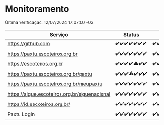 # Monitoramento

Última verificação: 12/07/2024 17:07:00 -03

|Serviço|Status|Últimas 24h|
|---|---|---|
|https://github.com|<span title="2024-07-05: OK=24">✔️</span><span title="2024-07-06: OK=24">✔️</span><span title="2024-07-07: OK=23">✔️</span><span title="2024-07-08: OK=24">✔️</span><span title="2024-07-09: OK=24">✔️</span><span title="2024-07-10: OK=24">✔️</span><span title="2024-07-11: OK=20">✔️</span>|<span title="11/07/2024 17:07:00 -03 : 200">✔️</span><span title="11/07/2024 18:08:00 -03 : 200">✔️</span><span title="11/07/2024 19:06:00 -03 : 200">✔️</span><span title="11/07/2024 20:08:00 -03 : 200">✔️</span><span title="11/07/2024 21:33:00 -03 : 200">✔️</span><span title="11/07/2024 22:55:00 -03 : 200">✔️</span><span title="11/07/2024 23:27:00 -03 : 200">✔️</span><span title="12/07/2024 00:09:00 -03 : 200">✔️</span><span title="12/07/2024 01:08:00 -03 : 200">✔️</span><span title="12/07/2024 02:07:00 -03 : 200">✔️</span><span title="12/07/2024 03:10:00 -03 : 200">✔️</span><span title="12/07/2024 04:08:00 -03 : 200">✔️</span><span title="12/07/2024 05:10:00 -03 : 200">✔️</span><span title="12/07/2024 06:07:00 -03 : 200">✔️</span><span title="12/07/2024 07:07:00 -03 : 200">✔️</span><span title="12/07/2024 08:06:00 -03 : 200">✔️</span><span title="12/07/2024 09:13:00 -03 : 200">✔️</span><span title="12/07/2024 10:10:00 -03 : 200">✔️</span><span title="12/07/2024 11:07:00 -03 : 200">✔️</span><span title="12/07/2024 12:07:00 -03 : 200">✔️</span><span title="12/07/2024 13:09:00 -03 : 200">✔️</span><span title="12/07/2024 14:06:00 -03 : 200">✔️</span><span title="12/07/2024 15:08:00 -03 : 200">✔️</span><span title="12/07/2024 16:05:00 -03 : 200">✔️</span><span title="12/07/2024 17:07:00 -03 : 200">✔️</span>|
|https://paxtu.escoteiros.org.br|<span title="2024-07-05: OK=24">✔️</span><span title="2024-07-06: OK=24">✔️</span><span title="2024-07-07: OK=23">✔️</span><span title="2024-07-08: OK=24">✔️</span><span title="2024-07-09: OK=24">✔️</span><span title="2024-07-10: OK=24">✔️</span><span title="2024-07-11: OK=20">✔️</span>|<span title="11/07/2024 17:07:00 -03 : 200">✔️</span><span title="11/07/2024 18:08:00 -03 : 200">✔️</span><span title="11/07/2024 19:06:00 -03 : 200">✔️</span><span title="11/07/2024 20:08:00 -03 : 200">✔️</span><span title="11/07/2024 21:33:00 -03 : 200">✔️</span><span title="11/07/2024 22:55:00 -03 : 200">✔️</span><span title="11/07/2024 23:27:00 -03 : 200">✔️</span><span title="12/07/2024 00:09:00 -03 : 200">✔️</span><span title="12/07/2024 01:08:00 -03 : 200">✔️</span><span title="12/07/2024 02:07:00 -03 : 200">✔️</span><span title="12/07/2024 03:10:00 -03 : 200">✔️</span><span title="12/07/2024 04:08:00 -03 : 200">✔️</span><span title="12/07/2024 05:10:00 -03 : 200">✔️</span><span title="12/07/2024 06:07:00 -03 : 200">✔️</span><span title="12/07/2024 07:07:00 -03 : 200">✔️</span><span title="12/07/2024 08:06:00 -03 : 200">✔️</span><span title="12/07/2024 09:13:00 -03 : 200">✔️</span><span title="12/07/2024 10:10:00 -03 : 200">✔️</span><span title="12/07/2024 11:07:00 -03 : 200">✔️</span><span title="12/07/2024 12:07:00 -03 : 200">✔️</span><span title="12/07/2024 13:09:00 -03 : 200">✔️</span><span title="12/07/2024 14:06:00 -03 : 0">❌</span><span title="12/07/2024 15:08:00 -03 : 200">✔️</span><span title="12/07/2024 16:05:00 -03 : 200">✔️</span><span title="12/07/2024 17:07:00 -03 : 200">✔️</span>|
|https://escoteiros.org.br|<span title="2024-07-05: OK=24">✔️</span><span title="2024-07-06: OK=24">✔️</span><span title="2024-07-07: OK=23">✔️</span><span title="2024-07-08: OK=24">✔️</span><span title="2024-07-09: OK=22, Falhas=2">⚠️</span><span title="2024-07-10: OK=24">✔️</span><span title="2024-07-11: OK=20">✔️</span>|<span title="11/07/2024 17:07:00 -03 : 200">✔️</span><span title="11/07/2024 18:08:00 -03 : 200">✔️</span><span title="11/07/2024 19:06:00 -03 : 200">✔️</span><span title="11/07/2024 20:08:00 -03 : 200">✔️</span><span title="11/07/2024 21:34:00 -03 : 200">✔️</span><span title="11/07/2024 22:55:00 -03 : 200">✔️</span><span title="11/07/2024 23:27:00 -03 : 200">✔️</span><span title="12/07/2024 00:09:00 -03 : 200">✔️</span><span title="12/07/2024 01:08:00 -03 : 200">✔️</span><span title="12/07/2024 02:07:00 -03 : 200">✔️</span><span title="12/07/2024 03:10:00 -03 : 200">✔️</span><span title="12/07/2024 04:08:00 -03 : 200">✔️</span><span title="12/07/2024 05:10:00 -03 : 200">✔️</span><span title="12/07/2024 06:07:00 -03 : 200">✔️</span><span title="12/07/2024 07:07:00 -03 : 200">✔️</span><span title="12/07/2024 08:06:00 -03 : 200">✔️</span><span title="12/07/2024 09:13:00 -03 : 200">✔️</span><span title="12/07/2024 10:10:00 -03 : 200">✔️</span><span title="12/07/2024 11:07:00 -03 : 200">✔️</span><span title="12/07/2024 12:07:00 -03 : 200">✔️</span><span title="12/07/2024 13:09:00 -03 : 200">✔️</span><span title="12/07/2024 14:06:00 -03 : 200">✔️</span><span title="12/07/2024 15:08:00 -03 : 200">✔️</span><span title="12/07/2024 16:05:00 -03 : 200">✔️</span><span title="12/07/2024 17:07:00 -03 : 200">✔️</span>|
|https://paxtu.escoteiros.org.br/paxtu|<span title="2024-07-05: OK=24">✔️</span><span title="2024-07-06: OK=24">✔️</span><span title="2024-07-07: OK=23">✔️</span><span title="2024-07-08: OK=23, Falhas=1">⚠️</span><span title="2024-07-09: OK=24">✔️</span><span title="2024-07-10: OK=24">✔️</span><span title="2024-07-11: OK=20">✔️</span>|<span title="11/07/2024 17:07:00 -03 : 200">✔️</span><span title="11/07/2024 18:08:00 -03 : 200">✔️</span><span title="11/07/2024 19:06:00 -03 : 200">✔️</span><span title="11/07/2024 20:08:00 -03 : 200">✔️</span><span title="11/07/2024 21:34:00 -03 : 200">✔️</span><span title="11/07/2024 22:55:00 -03 : 200">✔️</span><span title="11/07/2024 23:27:00 -03 : 200">✔️</span><span title="12/07/2024 00:09:00 -03 : 200">✔️</span><span title="12/07/2024 01:08:00 -03 : 200">✔️</span><span title="12/07/2024 02:07:00 -03 : 200">✔️</span><span title="12/07/2024 03:10:00 -03 : 200">✔️</span><span title="12/07/2024 04:08:00 -03 : 200">✔️</span><span title="12/07/2024 05:10:00 -03 : 200">✔️</span><span title="12/07/2024 06:07:00 -03 : 200">✔️</span><span title="12/07/2024 07:07:00 -03 : 200">✔️</span><span title="12/07/2024 08:06:00 -03 : 200">✔️</span><span title="12/07/2024 09:13:00 -03 : 200">✔️</span><span title="12/07/2024 10:10:00 -03 : 200">✔️</span><span title="12/07/2024 11:07:00 -03 : 200">✔️</span><span title="12/07/2024 12:07:00 -03 : 200">✔️</span><span title="12/07/2024 13:09:00 -03 : 200">✔️</span><span title="12/07/2024 14:06:00 -03 : 200">✔️</span><span title="12/07/2024 15:08:00 -03 : 200">✔️</span><span title="12/07/2024 16:05:00 -03 : 200">✔️</span><span title="12/07/2024 17:07:00 -03 : 200">✔️</span>|
|https://paxtu.escoteiros.org.br/meupaxtu|<span title="2024-07-05: OK=24">✔️</span><span title="2024-07-06: OK=24">✔️</span><span title="2024-07-07: OK=23">✔️</span><span title="2024-07-08: OK=24">✔️</span><span title="2024-07-09: OK=24">✔️</span><span title="2024-07-10: OK=24">✔️</span><span title="2024-07-11: OK=20">✔️</span>|<span title="11/07/2024 17:07:00 -03 : 200">✔️</span><span title="11/07/2024 18:08:00 -03 : 200">✔️</span><span title="11/07/2024 19:06:00 -03 : 200">✔️</span><span title="11/07/2024 20:08:00 -03 : 200">✔️</span><span title="11/07/2024 21:34:00 -03 : 200">✔️</span><span title="11/07/2024 22:55:00 -03 : 200">✔️</span><span title="11/07/2024 23:27:00 -03 : 200">✔️</span><span title="12/07/2024 00:09:00 -03 : 200">✔️</span><span title="12/07/2024 01:08:00 -03 : 200">✔️</span><span title="12/07/2024 02:07:00 -03 : 200">✔️</span><span title="12/07/2024 03:10:00 -03 : 200">✔️</span><span title="12/07/2024 04:08:00 -03 : 200">✔️</span><span title="12/07/2024 05:10:00 -03 : 200">✔️</span><span title="12/07/2024 06:07:00 -03 : 200">✔️</span><span title="12/07/2024 07:07:00 -03 : 200">✔️</span><span title="12/07/2024 08:06:00 -03 : 200">✔️</span><span title="12/07/2024 09:13:00 -03 : 200">✔️</span><span title="12/07/2024 10:10:00 -03 : 200">✔️</span><span title="12/07/2024 11:07:00 -03 : 200">✔️</span><span title="12/07/2024 12:07:00 -03 : 200">✔️</span><span title="12/07/2024 13:09:00 -03 : 200">✔️</span><span title="12/07/2024 14:06:00 -03 : 200">✔️</span><span title="12/07/2024 15:08:00 -03 : 200">✔️</span><span title="12/07/2024 16:05:00 -03 : 200">✔️</span><span title="12/07/2024 17:07:00 -03 : 200">✔️</span>|
|https://sigue.escoteiros.org.br/siguenacional|<span title="2024-07-05: OK=24">✔️</span><span title="2024-07-06: OK=24">✔️</span><span title="2024-07-07: OK=23">✔️</span><span title="2024-07-08: OK=24">✔️</span><span title="2024-07-09: OK=24">✔️</span><span title="2024-07-10: OK=24">✔️</span><span title="2024-07-11: OK=20">✔️</span>|<span title="11/07/2024 17:07:00 -03 : 200">✔️</span><span title="11/07/2024 18:08:00 -03 : 200">✔️</span><span title="11/07/2024 19:06:00 -03 : 200">✔️</span><span title="11/07/2024 20:08:00 -03 : 200">✔️</span><span title="11/07/2024 21:34:00 -03 : 200">✔️</span><span title="11/07/2024 22:55:00 -03 : 200">✔️</span><span title="11/07/2024 23:27:00 -03 : 200">✔️</span><span title="12/07/2024 00:09:00 -03 : 200">✔️</span><span title="12/07/2024 01:08:00 -03 : 200">✔️</span><span title="12/07/2024 02:07:00 -03 : 200">✔️</span><span title="12/07/2024 03:10:00 -03 : 200">✔️</span><span title="12/07/2024 04:08:00 -03 : 200">✔️</span><span title="12/07/2024 05:10:00 -03 : 200">✔️</span><span title="12/07/2024 06:07:00 -03 : 200">✔️</span><span title="12/07/2024 07:07:00 -03 : 200">✔️</span><span title="12/07/2024 08:06:00 -03 : 200">✔️</span><span title="12/07/2024 09:13:00 -03 : 200">✔️</span><span title="12/07/2024 10:10:00 -03 : 200">✔️</span><span title="12/07/2024 11:07:00 -03 : 200">✔️</span><span title="12/07/2024 12:07:00 -03 : 200">✔️</span><span title="12/07/2024 13:09:00 -03 : 200">✔️</span><span title="12/07/2024 14:06:00 -03 : 200">✔️</span><span title="12/07/2024 15:08:00 -03 : 200">✔️</span><span title="12/07/2024 16:05:00 -03 : 200">✔️</span><span title="12/07/2024 17:07:00 -03 : 200">✔️</span>|
|https://id.escoteiros.org.br/|<span title="2024-07-05: OK=24">✔️</span><span title="2024-07-06: OK=24">✔️</span><span title="2024-07-07: OK=23">✔️</span><span title="2024-07-08: OK=24">✔️</span><span title="2024-07-09: OK=24">✔️</span><span title="2024-07-10: OK=24">✔️</span><span title="2024-07-11: OK=20">✔️</span>|<span title="11/07/2024 17:07:00 -03 : 200">✔️</span><span title="11/07/2024 18:08:00 -03 : 200">✔️</span><span title="11/07/2024 19:06:00 -03 : 200">✔️</span><span title="11/07/2024 20:08:00 -03 : 200">✔️</span><span title="11/07/2024 21:34:00 -03 : 200">✔️</span><span title="11/07/2024 22:55:00 -03 : 200">✔️</span><span title="11/07/2024 23:27:00 -03 : 200">✔️</span><span title="12/07/2024 00:09:00 -03 : 200">✔️</span><span title="12/07/2024 01:08:00 -03 : 200">✔️</span><span title="12/07/2024 02:07:00 -03 : 200">✔️</span><span title="12/07/2024 03:10:00 -03 : 200">✔️</span><span title="12/07/2024 04:08:00 -03 : 200">✔️</span><span title="12/07/2024 05:10:00 -03 : 200">✔️</span><span title="12/07/2024 06:07:00 -03 : 200">✔️</span><span title="12/07/2024 07:07:00 -03 : 200">✔️</span><span title="12/07/2024 08:06:00 -03 : 200">✔️</span><span title="12/07/2024 09:13:00 -03 : 200">✔️</span><span title="12/07/2024 10:10:00 -03 : 200">✔️</span><span title="12/07/2024 11:07:00 -03 : 200">✔️</span><span title="12/07/2024 12:07:00 -03 : 200">✔️</span><span title="12/07/2024 13:09:00 -03 : 200">✔️</span><span title="12/07/2024 14:06:00 -03 : 200">✔️</span><span title="12/07/2024 15:08:00 -03 : 200">✔️</span><span title="12/07/2024 16:05:00 -03 : 200">✔️</span><span title="12/07/2024 17:07:00 -03 : 200">✔️</span>|
|Paxtu Login|<span title="2024-07-05: OK=24">✔️</span><span title="2024-07-06: OK=24">✔️</span><span title="2024-07-07: OK=23">✔️</span><span title="2024-07-08: OK=24">✔️</span><span title="2024-07-09: OK=24">✔️</span><span title="2024-07-10: OK=24">✔️</span><span title="2024-07-11: OK=20">✔️</span>|<span title="11/07/2024 17:07:00 -03 : 200">✔️</span><span title="11/07/2024 18:08:00 -03 : 200">✔️</span><span title="11/07/2024 19:06:00 -03 : 200">✔️</span><span title="11/07/2024 20:08:00 -03 : 200">✔️</span><span title="11/07/2024 21:34:00 -03 : 200">✔️</span><span title="11/07/2024 22:55:00 -03 : 200">✔️</span><span title="11/07/2024 23:27:00 -03 : 200">✔️</span><span title="12/07/2024 00:09:00 -03 : 200">✔️</span><span title="12/07/2024 01:08:00 -03 : 200">✔️</span><span title="12/07/2024 02:07:00 -03 : 200">✔️</span><span title="12/07/2024 03:10:00 -03 : 200">✔️</span><span title="12/07/2024 04:08:00 -03 : 200">✔️</span><span title="12/07/2024 05:10:00 -03 : 200">✔️</span><span title="12/07/2024 06:07:00 -03 : 200">✔️</span><span title="12/07/2024 07:07:00 -03 : 200">✔️</span><span title="12/07/2024 08:06:00 -03 : 200">✔️</span><span title="12/07/2024 09:13:00 -03 : 200">✔️</span><span title="12/07/2024 10:10:00 -03 : 200">✔️</span><span title="12/07/2024 11:07:00 -03 : 200">✔️</span><span title="12/07/2024 12:07:00 -03 : 200">✔️</span><span title="12/07/2024 13:09:00 -03 : 200">✔️</span><span title="12/07/2024 14:06:00 -03 : 200">✔️</span><span title="12/07/2024 15:08:00 -03 : 200">✔️</span><span title="12/07/2024 16:05:00 -03 : 200">✔️</span><span title="12/07/2024 17:07:00 -03 : 200">✔️</span>|
